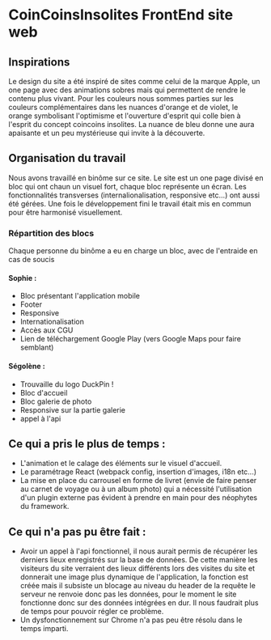 # CoinCoinsInsolites FrontEnd site web

## Inspirations 
Le design du site a été inspiré de sites comme celui de la marque Apple, un one page avec des animations sobres mais qui permettent de rendre le contenu plus vivant.
Pour les couleurs nous sommes parties sur les couleurs complémentaires dans les nuances d'orange et de violet, le orange symbolisant l'optimisme et l'ouverture d'esprit qui colle bien à l'esprit du concept coincoins insolites. La nuance de bleu donne une aura apaisante et un peu mystérieuse qui invite à la découverte.


## Organisation du travail
Nous avons travaillé en binôme sur ce site. 
Le site est un one page divisé en bloc qui ont chaun un visuel fort, chaque bloc représente un écran.
Les fonctionnalités transverses (internalionalisation, responsive etc...) ont aussi été gérées.
Une fois le développement fini le travail était mis en commun pour être harmonisé visuellement.

### Répartition des blocs
Chaque personne du binôme a eu en charge un bloc, avec de l'entraide en cas de soucis 

#### Sophie : 
* Bloc présentant l'application mobile 
* Footer
* Responsive 
* Internationalisation
* Accès aux CGU
* Lien de téléchargement Google Play (vers Google Maps pour faire semblant)

#### Ségolène : 
* Trouvaille du logo DuckPin !
* Bloc d'accueil
* Bloc galerie de photo
* Responsive sur la partie galerie
* appel à l'api



## Ce qui a pris le plus de temps : 
* L'animation et le calage des éléments sur le visuel d'accueil.
* Le paramétrage React (webpack config, insertion d'images, i18n etc...)
* La mise en place du carrousel en forme de livret (envie de faire penser au carnet de voyage ou à un album photo) qui a nécessité l'utilisation d'un plugin externe pas évident à prendre en main pour des néophytes du framework.

## Ce qui n'a pas pu être fait : 
* Avoir un appel à l'api fonctionnel, il nous aurait permis de récupérer les derniers lieux enregistrés sur la base de données. De cette manière les visiteurs du site verraient des lieux différents lors des visites du site et donnerait une image plus dynamique de l'application, la fonction est créée mais il subsiste un blocage au niveau du header de la requête le serveur ne renvoie donc pas les données, pour le moment le site fonctionne donc sur des données intégrées en dur. Il nous faudrait plus de temps pour pouvoir régler ce problème.
* Un dysfonctionnement sur Chrome n'a pas peu être résolu dans le temps imparti. 
